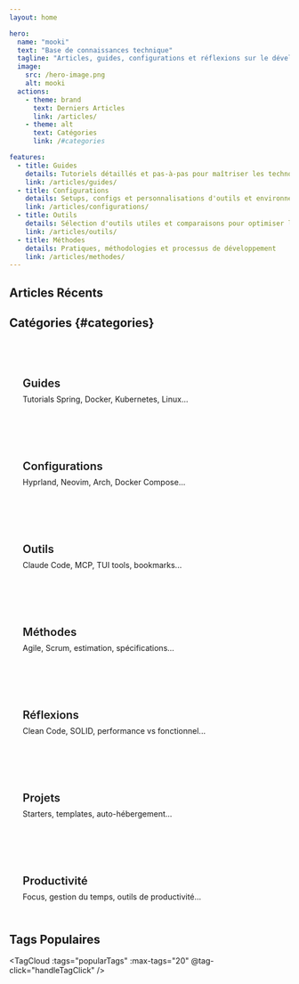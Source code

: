 ```yaml
---
layout: home

hero:
  name: "mooki"
  text: "Base de connaissances technique"
  tagline: "Articles, guides, configurations et réflexions sur le développement, l'infrastructure et les méthodes de travail"
  image:
    src: /hero-image.png
    alt: mooki
  actions:
    - theme: brand
      text: Derniers Articles
      link: /articles/
    - theme: alt
      text: Catégories
      link: /#categories

features:
  - title: Guides
    details: Tutoriels détaillés et pas-à-pas pour maîtriser les technologies
    link: /articles/guides/
  - title: Configurations
    details: Setups, configs et personnalisations d'outils et environnements
    link: /articles/configurations/
  - title: Outils
    details: Sélection d'outils utiles et comparaisons pour optimiser le workflow
    link: /articles/outils/
  - title: Méthodes
    details: Pratiques, méthodologies et processus de développement
    link: /articles/methodes/
---
```


<script setup>
import { onMounted } from 'vue'
import { useArticles } from './.vitepress/theme/composables/useArticles'
import { useRouter, withBase } from 'vitepress'

const { loadArticles, getRecentArticles, getAllTags, getCategoryStats } = useArticles()
const router = useRouter()

const recentArticles = getRecentArticles(5)
const popularTags = getAllTags()
const categoryStats = getCategoryStats()

onMounted(async () => {
  await loadArticles()
})

const handleTagClick = (tag) => {
  // Navigation SPA vers la page tags avec le tag préchargé
  router.go(withBase(`/tags/?tag=${tag}`))
}

const navigateToCategory = (category) => {
  // Navigation SPA vers la catégorie
  router.go(withBase(`/articles/${category}/`))
}
</script>

## Articles Récents

<RecentPosts :posts="recentArticles" :limit="5" title="" />

## Catégories {#categories}

<div class="categories-grid">
  <div class="category-card" @click="navigateToCategory('guides')">
    <h3>Guides</h3>
    <p>Tutorials Spring, Docker, Kubernetes, Linux...</p>
  </div>
  
  <div class="category-card" @click="navigateToCategory('configurations')">
    <h3>Configurations</h3>
    <p>Hyprland, Neovim, Arch, Docker Compose...</p>
  </div>
  
  <div class="category-card" @click="navigateToCategory('outils')">
    <h3>Outils</h3>
    <p>Claude Code, MCP, TUI tools, bookmarks...</p>
  </div>
  
  <div class="category-card" @click="navigateToCategory('methodes')">
    <h3>Méthodes</h3>
    <p>Agile, Scrum, estimation, spécifications...</p>
  </div>
  
  <div class="category-card" @click="navigateToCategory('reflexions')">
    <h3>Réflexions</h3>
    <p>Clean Code, SOLID, performance vs fonctionnel...</p>
  </div>
  
  <div class="category-card" @click="navigateToCategory('projets')">
    <h3>Projets</h3>
    <p>Starters, templates, auto-hébergement...</p>
  </div>

  <div class="category-card" @click="navigateToCategory('productivite')">
    <h3>Productivité</h3>
    <p>Focus, gestion du temps, outils de productivité...</p>
  </div>
</div>


## Tags Populaires

<TagCloud :tags="popularTags" :max-tags="20" @tag-click="handleTagClick" />

<style scoped>
.categories-grid {
  display: grid;
  grid-template-columns: repeat(auto-fit, minmax(250px, 1fr));
  gap: 1.5rem;
  margin: 2rem 0;
}

.category-card {
  padding: 1.5rem;
  background: var(--vp-c-bg-soft);
  border-radius: 12px;
  text-decoration: none;
  transition: all 0.3s ease;
  border: 1px solid var(--vp-c-divider);
  display: block;
  cursor: pointer;
}

.category-card:hover {
  transform: translateY(-4px);
  box-shadow: 0 8px 24px rgba(0, 0, 0, 0.08);
  border-color: var(--vp-c-brand);
}


.category-card h3 {
  font-size: 1.25rem;
  font-weight: 600;
  color: var(--vp-c-text-1);
  margin-bottom: 0.5rem;
}

.category-card p {
  font-size: 0.875rem;
  color: var(--vp-c-text-2);
  margin: 0;
}
</style>